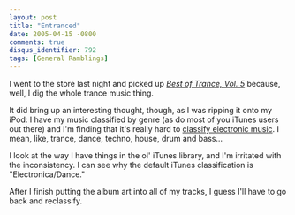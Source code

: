 ```yaml
---
layout: post
title: "Entranced"
date: 2005-04-15 -0800
comments: true
disqus_identifier: 792
tags: [General Ramblings]
---
```

I went to the store last night and picked up [*Best of Trance, Vol.
5*](http://www.amazon.com/exec/obidos/ASIN/B0007KTB5I/mhsvortex)
because, well, I dig the whole trance music thing.

 It did bring up an interesting thought, though, as I was ripping it
onto my iPod: I have my music classified by genre (as do most of you
iTunes users out there) and I'm finding that it's really hard to
[classify electronic
music](http://en.wikipedia.org/wiki/Electronic_music#Genres). I mean,
like, trance, dance, techno, house, drum and bass...

 I look at the way I have things in the ol' iTunes library, and I'm
irritated with the inconsistency. I can see why the default iTunes
classification is "Electronica/Dance."

 After I finish putting the album art into all of my tracks, I guess
I'll have to go back and reclassify.
